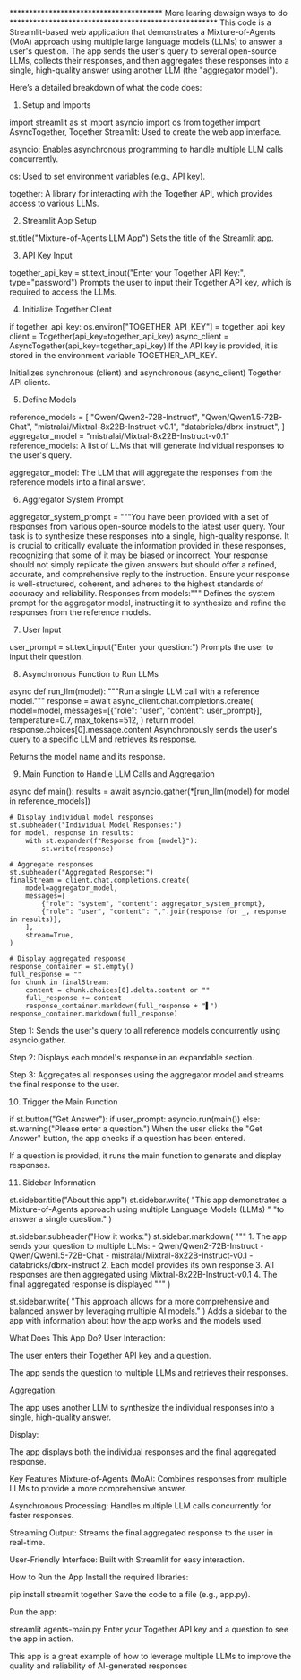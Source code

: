 

*************************************** More learing dewsign ways to do *****************************************************
This code is a Streamlit-based web application that demonstrates a Mixture-of-Agents (MoA) approach using multiple large language models (LLMs) to answer a user's question. The app sends the user's query to several open-source LLMs, collects their responses, and then aggregates these responses into a single, high-quality answer using another LLM (the "aggregator model").

Here’s a detailed breakdown of what the code does:

1. Setup and Imports


import streamlit as st
import asyncio
import os
from together import AsyncTogether, Together
Streamlit: Used to create the web app interface.

asyncio: Enables asynchronous programming to handle multiple LLM calls concurrently.

os: Used to set environment variables (e.g., API key).

together: A library for interacting with the Together API, which provides access to various LLMs.

2. Streamlit App Setup


st.title("Mixture-of-Agents LLM App")
Sets the title of the Streamlit app.

3. API Key Input


together_api_key = st.text_input("Enter your Together API Key:", type="password")
Prompts the user to input their Together API key, which is required to access the LLMs.

4. Initialize Together Client


if together_api_key:
    os.environ["TOGETHER_API_KEY"] = together_api_key
    client = Together(api_key=together_api_key)
    async_client = AsyncTogether(api_key=together_api_key)
If the API key is provided, it is stored in the environment variable TOGETHER_API_KEY.

Initializes synchronous (client) and asynchronous (async_client) Together API clients.

5. Define Models


reference_models = [
    "Qwen/Qwen2-72B-Instruct",
    "Qwen/Qwen1.5-72B-Chat",
    "mistralai/Mixtral-8x22B-Instruct-v0.1",
    "databricks/dbrx-instruct",
]
aggregator_model = "mistralai/Mixtral-8x22B-Instruct-v0.1"
reference_models: A list of LLMs that will generate individual responses to the user's query.

aggregator_model: The LLM that will aggregate the responses from the reference models into a final answer.

6. Aggregator System Prompt


aggregator_system_prompt = """You have been provided with a set of responses from various open-source models to the latest user query. Your task is to synthesize these responses into a single, high-quality response. It is crucial to critically evaluate the information provided in these responses, recognizing that some of it may be biased or incorrect. Your response should not simply replicate the given answers but should offer a refined, accurate, and comprehensive reply to the instruction. Ensure your response is well-structured, coherent, and adheres to the highest standards of accuracy and reliability. Responses from models:"""
Defines the system prompt for the aggregator model, instructing it to synthesize and refine the responses from the reference models.

7. User Input


user_prompt = st.text_input("Enter your question:")
Prompts the user to input their question.

8. Asynchronous Function to Run LLMs


async def run_llm(model):
    """Run a single LLM call with a reference model."""
    response = await async_client.chat.completions.create(
        model=model,
        messages=[{"role": "user", "content": user_prompt}],
        temperature=0.7,
        max_tokens=512,
    )
    return model, response.choices[0].message.content
Asynchronously sends the user's query to a specific LLM and retrieves its response.

Returns the model name and its response.

9. Main Function to Handle LLM Calls and Aggregation


async def main():
    results = await asyncio.gather(*[run_llm(model) for model in reference_models])
    
    # Display individual model responses
    st.subheader("Individual Model Responses:")
    for model, response in results:
        with st.expander(f"Response from {model}"):
            st.write(response)
    
    # Aggregate responses
    st.subheader("Aggregated Response:")
    finalStream = client.chat.completions.create(
        model=aggregator_model,
        messages=[
            {"role": "system", "content": aggregator_system_prompt},
            {"role": "user", "content": ",".join(response for _, response in results)},
        ],
        stream=True,
    )
    
    # Display aggregated response
    response_container = st.empty()
    full_response = ""
    for chunk in finalStream:
        content = chunk.choices[0].delta.content or ""
        full_response += content
        response_container.markdown(full_response + "▌")
    response_container.markdown(full_response)
Step 1: Sends the user's query to all reference models concurrently using asyncio.gather.

Step 2: Displays each model's response in an expandable section.

Step 3: Aggregates all responses using the aggregator model and streams the final response to the user.

10. Trigger the Main Function


if st.button("Get Answer"):
    if user_prompt:
        asyncio.run(main())
    else:
        st.warning("Please enter a question.")
When the user clicks the "Get Answer" button, the app checks if a question has been entered.

If a question is provided, it runs the main function to generate and display responses.

11. Sidebar Information


st.sidebar.title("About this app")
st.sidebar.write(
    "This app demonstrates a Mixture-of-Agents approach using multiple Language Models (LLMs) "
    "to answer a single question."
)

st.sidebar.subheader("How it works:")
st.sidebar.markdown(
    """
    1. The app sends your question to multiple LLMs:
        - Qwen/Qwen2-72B-Instruct
        - Qwen/Qwen1.5-72B-Chat
        - mistralai/Mixtral-8x22B-Instruct-v0.1
        - databricks/dbrx-instruct
    2. Each model provides its own response
    3. All responses are then aggregated using Mixtral-8x22B-Instruct-v0.1
    4. The final aggregated response is displayed
    """
)

st.sidebar.write(
    "This approach allows for a more comprehensive and balanced answer by leveraging multiple AI models."
)
Adds a sidebar to the app with information about how the app works and the models used.

What Does This App Do?
User Interaction:

The user enters their Together API key and a question.

The app sends the question to multiple LLMs and retrieves their responses.

Aggregation:

The app uses another LLM to synthesize the individual responses into a single, high-quality answer.

Display:

The app displays both the individual responses and the final aggregated response.

Key Features
Mixture-of-Agents (MoA): Combines responses from multiple LLMs to provide a more comprehensive answer.

Asynchronous Processing: Handles multiple LLM calls concurrently for faster responses.

Streaming Output: Streams the final aggregated response to the user in real-time.

User-Friendly Interface: Built with Streamlit for easy interaction.

How to Run the App
Install the required libraries:



pip install streamlit together
Save the code to a file (e.g., app.py).

Run the app:



streamlit agents-main.py
Enter your Together API key and a question to see the app in action.

This app is a great example of how to leverage multiple LLMs to improve the quality and reliability of AI-generated responses